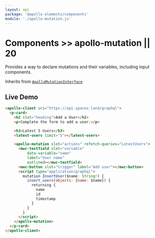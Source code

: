 ```yaml
---
layout: api
package: '@apollo-elements/components'
module: './apollo-mutation.js'
---
```

# Components >> apollo-mutation || 20

Provides a way to declare mutations and their variables, including input components.

Inherits from [`ApolloMutationInterface`](/api/interfaces/mutation/)

## Live Demo

```html wcd oxFdNcAerrfuuiOMM22M www/index.html
<apollo-client uri="https://api.spacex.land/graphql">
  <p-card>
    <h2 slot="heading">Add a User</h2>
    <p>Complete the form to add a user.</p>

    <h3>Latest 5 Users</h3>
    <latest-users limit="5"></latest-users>

    <apollo-mutation slot="actions" refetch-queries="LatestUsers">
      <mwc-textfield slot="variable"
          data-variable="name"
          label="User name"
          outlined></mwc-textfield>
      <mwc-button slot="trigger" label="Add user"></mwc-button>
      <script type="application/graphql">
        mutation InsertUser($name: String!) {
          insert_users(objects: {name: $name}) {
            returning {
              name
              id
              timestamp
            }
          }
        }
      </script>
    </apollo-mutation>
  </p-card>
</apollo-client>
```
